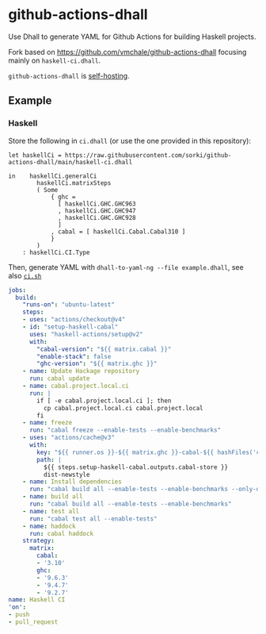 # github-actions-dhall

Use Dhall to generate YAML for Github Actions for building Haskell projects.

Fork based on https://github.com/vmchale/github-actions-dhall focusing
mainly on `haskell-ci.dhall`.


`github-actions-dhall` is
[self-hosting](https://github.com/sorki/github-actions-dhall/blob/main/self-ci.dhall).

## Example

### Haskell

Store the following in `ci.dhall` (or use the one provided in this repository):

```dhall
let haskellCi = https://raw.githubusercontent.com/sorki/github-actions-dhall/main/haskell-ci.dhall

in    haskellCi.generalCi
        haskellCi.matrixSteps
        ( Some
            { ghc =
              [ haskellCi.GHC.GHC963
              , haskellCi.GHC.GHC947
              , haskellCi.GHC.GHC928
              ]
            , cabal = [ haskellCi.Cabal.Cabal310 ]
            }
        )
    : haskellCi.CI.Type
```

Then, generate YAML with `dhall-to-yaml-ng --file example.dhall`, see also [`ci.sh`](./ci.sh)

```yaml
jobs:
  build:
    "runs-on": "ubuntu-latest"
    steps:
    - uses: "actions/checkout@v4"
    - id: "setup-haskell-cabal"
      uses: "haskell-actions/setup@v2"
      with:
        "cabal-version": "${{ matrix.cabal }}"
        "enable-stack": false
        "ghc-version": "${{ matrix.ghc }}"
    - name: Update Hackage repository
      run: cabal update
    - name: cabal.project.local.ci
      run: |
        if [ -e cabal.project.local.ci ]; then
          cp cabal.project.local.ci cabal.project.local
        fi
    - name: freeze
      run: "cabal freeze --enable-tests --enable-benchmarks"
    - uses: "actions/cache@v3"
      with:
        key: "${{ runner.os }}-${{ matrix.ghc }}-cabal-${{ hashFiles('cabal.project.freeze') }}"
        path: |
          ${{ steps.setup-haskell-cabal.outputs.cabal-store }}
          dist-newstyle
    - name: Install dependencies
      run: "cabal build all --enable-tests --enable-benchmarks --only-dependencies"
    - name: build all
      run: "cabal build all --enable-tests --enable-benchmarks"
    - name: test all
      run: "cabal test all --enable-tests"
    - name: haddock
      run: cabal haddock
    strategy:
      matrix:
        cabal:
        - '3.10'
        ghc:
        - '9.6.3'
        - '9.4.7'
        - '9.2.7'
name: Haskell CI
'on':
- push
- pull_request
```
